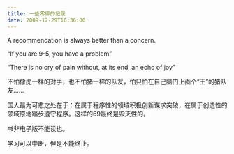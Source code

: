 ```yaml
---
title: 一些零碎的记录
date: 2009-12-29T16:36:00
---
```


<!--more-->

A recommendation is always better than a concern.

“If you are 9-5, you have a problem”

“There is no cry of pain without, at its end, an echo of joy”

不怕像虎一样的对手，也不怕猪一样的队友，怕只怕在自己脑门上画个“王”的猪队友……

国人最为可悲之处在于：在属于程序性的领域积极创新谋求突破，在属于创造性的领域原地踏步遵守程序。这样的69最终是毁灭性的。

书非电子版不能读也。

学习可以中断，但是不能终止。
